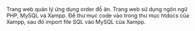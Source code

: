 Trang web quản lý ứng dụng order đồ ăn.
Trang web sử dụng ngôn ngữ PHP, MySQL và Xampp.
Để thư mục code vào trong thư mục htdocs của Xampp, sau đó import file SQL vào MySQL của Xampp.
